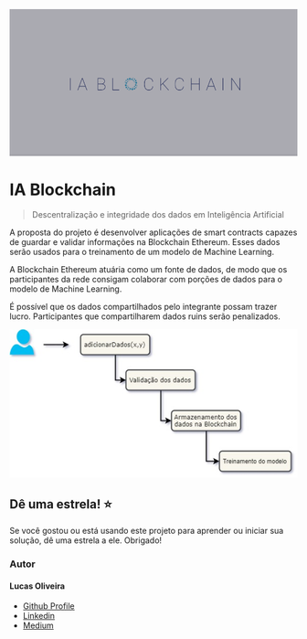 ![IABlockchain](https://github.com/LucasOliveiraS/ia-blockchain/blob/master/assets/logo3.png)

# IA Blockchain

> Descentralização e integridade dos dados em Inteligência Artificial

A proposta do projeto é desenvolver aplicações de smart contracts capazes de guardar e validar informações na Blockchain Ethereum. Esses dados serão usados para o treinamento de um modelo de Machine Learning.

A Blockchain Ethereum atuária como um fonte de dados, de modo que os participantes da rede consigam colaborar com porções de dados para o modelo de Machine Learning.

É possível que os dados compartilhados pelo integrante possam trazer lucro. Participantes que compartilharem dados ruins serão penalizados.

![IABlockchain](https://github.com/LucasOliveiraS/ia-blockchain/blob/master/assets/diagrama_inicial.jpg)

## Dê uma estrela! :star:

Se você gostou ou está usando este projeto para aprender ou iniciar sua solução, dê uma estrela a ele. Obrigado!

<h3>Autor</h3>
<h4>Lucas Oliveira</h4>

 <ul>
  <li><a href="https://github.com/LucasOliveiraS">Github Profile</a></li>
  <li><a href="https://www.linkedin.com/in/lucas-oliveira-492723127/">Linkedin</a></li>
  <li><a href="https://medium.com/@lucasoliveiras">Medium</a></li>
</ul>